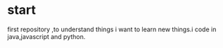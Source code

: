 # start
first repository ,to understand things
i want to learn new things.i code in java,javascript and python.
